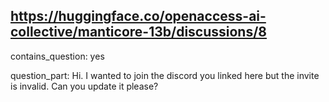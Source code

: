 ## https://huggingface.co/openaccess-ai-collective/manticore-13b/discussions/8

contains_question: yes

question_part: Hi. I wanted to join the discord you linked here but the invite is invalid. Can you update it please?